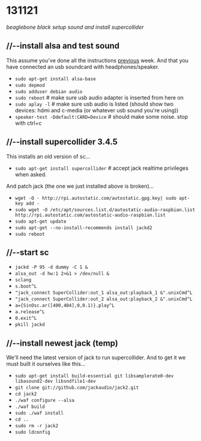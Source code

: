 131121
======

_beaglebone black setup sound and install supercollider_

//--install alsa and test sound
-------------------------------
This assume you've done all the instructions [previous](https://github.com/redFrik/udk10-Embedded_Systems/tree/master/udk131114) week.
And that you have connected an usb soundcard with headphones/speaker.

* `sudo apt-get install alsa-base`
* `sudo depmod`
* `sudo adduser debian audio`
* `sudo reboot` # make sure usb audio adapter is inserted from here on
* `sudo aplay -l` # make sure usb audio is listed (should show two devices: hdmi and c-media (or whatever usb sound you're using))
* `speaker-test -Ddefault:CARD=Device` # should make some noise. stop with ctrl+c


//--install supercollider 3.4.5
-------------------------------
This installs an old version of sc...
* `sudo apt-get install supercollider` # accept jack realtime privileges when asked.

And patch jack (the one we just installed above is broken)...
* `wget -O - http://rpi.autostatic.com/autostatic.gpg.key| sudo apt-key add -`
* `sudo wget -O /etc/apt/sources.list.d/autostatic-audio-raspbian.list http://rpi.autostatic.com/autostatic-audio-raspbian.list`
* `sudo apt-get update`
* `sudo apt-get --no-install-recommends install jackd2`
* `sudo reboot`

//--start sc
------------
* `jackd -P 95 -d dummy -C 1 &`
* `alsa_out -d hw:1 2>&1 > /dev/null &`
* `sclang`
* `s.boot^L`
* `"jack_connect SuperCollider:out_1 alsa_out:playback_1 &".unixCmd^L`
* `"jack_connect SuperCollider:out_2 alsa_out:playback_2 &".unixCmd^L`
* `a={SinOsc.ar([400,404],0,0.1)}.play^L`
* `a.release^L`
* `0.exit^L`
* `pkill jackd`










//--install newest jack (temp)
-----------------------
We'll need the latest version of jack to run supercollider.  And to get it we must built it ourselves like this...

* `sudo apt-get install build-essential git libsamplerate0-dev libasound2-dev libsndfile1-dev`
* `git clone git://github.com/jackaudio/jack2.git`
* `cd jack2`
* `./waf configure --alsa`
* `./waf build`
* `sudo ./waf install`
* `cd ..`
* `sudo rm -r jack2`
* `sudo ldconfig`
